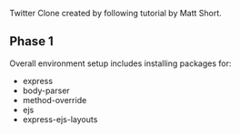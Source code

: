 Twitter Clone created by following tutorial by Matt Short.

## Phase 1
Overall environment setup includes installing packages for:
- express
- body-parser
- method-override
- ejs
- express-ejs-layouts
